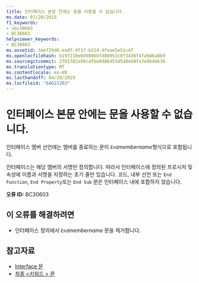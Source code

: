 ```yaml
---
title: 인터페이스 본문 안에는 문을 사용할 수 없습니다.
ms.date: 07/20/2015
f1_keywords:
- vbc30603
- BC30603
helpviewer_keywords:
- BC30603
ms.assetid: 3aef29d6-eadf-4f1f-b214-dfeae5e51c4f
ms.openlocfilehash: b19f210e0d9096bfd88953c8f3436f4fa94ba8b9
ms.sourcegitcommit: 2701302a99cafbe0d86d53d540eb0fa7e9b46b36
ms.translationtype: MT
ms.contentlocale: ko-KR
ms.lasthandoff: 04/28/2019
ms.locfileid: "64621263"
---
```

# <a name="statement-cannot-appear-within-an-interface-body"></a>인터페이스 본문 안에는 문을 사용할 수 없습니다.
인터페이스 멤버 선언에는 멤버를 종료하는 문이 `End`*membername*형식으로 포함됩니다.  
  
 인터페이스는 해당 멤버의 서명만 정의합니다. 따라서 인터페이스에 정의된 프로시저 및 속성에 이름과 서명을 지정하는 초기 줄만 있습니다. 코드, 내부 선언 또는 `End Function`, `End Property`또는 `End Sub` 문은 인터페이스 내에 포함하지 않습니다.  
  
 **오류 ID:** BC30603  
  
## <a name="to-correct-this-error"></a>이 오류를 해결하려면  
  
- 인터페이스 정의에서 `End`*membername* 문을 제거합니다.  
  
## <a name="see-also"></a>참고자료

- [Interface 문](../../visual-basic/language-reference/statements/interface-statement.md)
- [최종 \<키워드 > 문](../../visual-basic/language-reference/statements/end-keyword-statement.md)

